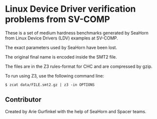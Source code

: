 # Linux Device Driver verification problems from SV-COMP

These is a set of medium hardness benchmarks generated by SeaHorn from
Linux Device Drivers (LDV) examples at SV-COMP.

The exact parameters used by SeaHorn have been lost.

The original final name is encoded inside the SMT2 file.

The files are in the Z3 rules-format for CHC and are compressed by gzip.

To run using Z3, use the following command line:

```
$ zcat data/FILE.smt2.gz | z3 -in OPTIONS
```

## Contributor

Created by Arie Gurfinkel with the help of SeaHorn and Spacer teams.

